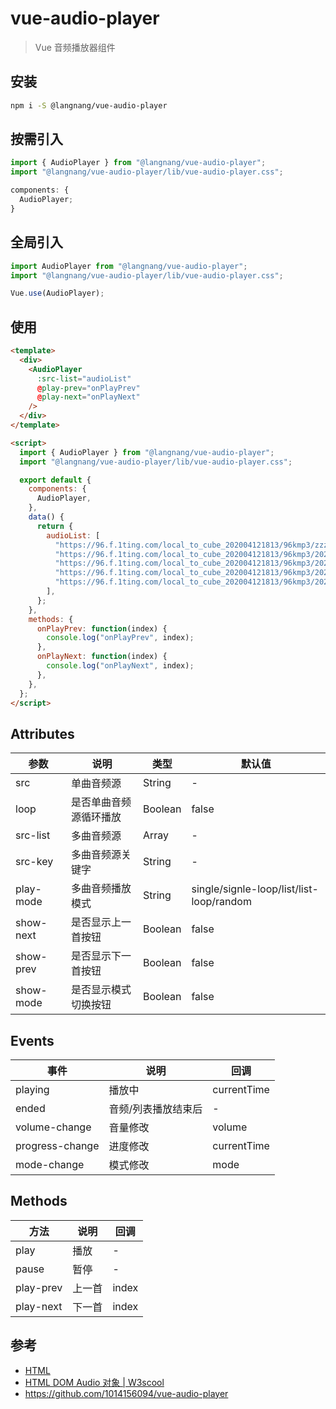 # vue-audio-player

> Vue 音频播放器组件

## 安装

```bash
npm i -S @langnang/vue-audio-player
```

## 按需引入

```javascript
import { AudioPlayer } from "@langnang/vue-audio-player";
import "@langnang/vue-audio-player/lib/vue-audio-player.css";

components: {
  AudioPlayer;
}
```

## 全局引入

```javascript
import AudioPlayer from "@langnang/vue-audio-player";
import "@langnang/vue-audio-player/lib/vue-audio-player.css";

Vue.use(AudioPlayer);
```

## 使用

```html
<template>
  <div>
    <AudioPlayer
      :src-list="audioList"
      @play-prev="onPlayPrev"
      @play-next="onPlayNext"
    />
  </div>
</template>

<script>
  import { AudioPlayer } from "@langnang/vue-audio-player";
  import "@langnang/vue-audio-player/lib/vue-audio-player.css";

  export default {
    components: {
      AudioPlayer,
    },
    data() {
      return {
        audioList: [
          "https://96.f.1ting.com/local_to_cube_202004121813/96kmp3/zzzzzmp3/2015kNov/20X/20m_MingX/01.mp3",
          "https://96.f.1ting.com/local_to_cube_202004121813/96kmp3/2020/08/25/25a_pyc/01.mp3",
          "https://96.f.1ting.com/local_to_cube_202004121813/96kmp3/2020/08/13/13d_jtq/01.mp3",
          "https://96.f.1ting.com/local_to_cube_202004121813/96kmp3/2020/08/13/13s_ylf/01.mp3",
          "https://96.f.1ting.com/local_to_cube_202004121813/96kmp3/2020/08/13/13r_ylf/01.mp3",
        ],
      };
    },
    methods: {
      onPlayPrev: function(index) {
        console.log("onPlayPrev", index);
      },
      onPlayNext: function(index) {
        console.log("onPlayNext", index);
      },
    },
  };
</script>
```

## Attributes

| 参数      | 说明                   | 类型    | 默认值                                   |
| --------- | ---------------------- | ------- | ---------------------------------------- |
| src       | 单曲音频源             | String  | -                                        |
| loop      | 是否单曲音频源循环播放 | Boolean | false                                    |
| src-list  | 多曲音频源             | Array   | -                                        |
| src-key   | 多曲音频源关键字       | String  | -                                        |
| play-mode | 多曲音频播放模式       | String  | single/signle-loop/list/list-loop/random |
| show-next | 是否显示上一首按钮     | Boolean | false                                    |
| show-prev | 是否显示下一首按钮     | Boolean | false                                    |
| show-mode | 是否显示模式切换按钮   | Boolean | false                                    |

## Events

| 事件            | 说明                | 回调        |
| --------------- | ------------------- | ----------- |
| playing         | 播放中              | currentTime |
| ended           | 音频/列表播放结束后 | -           |
| volume-change   | 音量修改            | volume      |
| progress-change | 进度修改            | currentTime |
| mode-change     | 模式修改            | mode        |

## Methods

| 方法      | 说明   | 回调  |
| --------- | ------ | ----- |
| play      | 播放   | -     |
| pause     | 暂停   | -     |
| play-prev | 上一首 | index |
| play-next | 下一首 | index |

## 参考

- [HTML <audio> 标签 | W3school](https://www.w3school.com.cn/tags/tag_audio.asp)
- [HTML DOM Audio 对象 | W3scool](https://www.w3school.com.cn/jsref/dom_obj_audio.asp)
- https://github.com/1014156094/vue-audio-player
